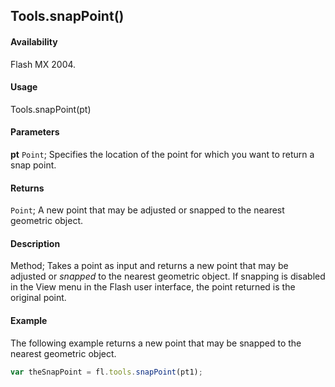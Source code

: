 ## Tools.snapPoint()

#### Availability

Flash MX 2004.

#### Usage

Tools.snapPoint(pt)

#### Parameters

**pt** `Point`; Specifies the location of the point for which you want to return a snap point.

#### Returns

`Point`; A new point that may be adjusted or snapped to the nearest geometric object.

#### Description

Method; Takes a point as input and returns a new point that may be adjusted or *snapped* to the nearest geometric object. If snapping is disabled in the View menu in the Flash user interface, the point returned is the original point.

#### Example

The following example returns a new point that may be snapped to the nearest geometric object.

```javascript
var theSnapPoint = fl.tools.snapPoint(pt1);
```
